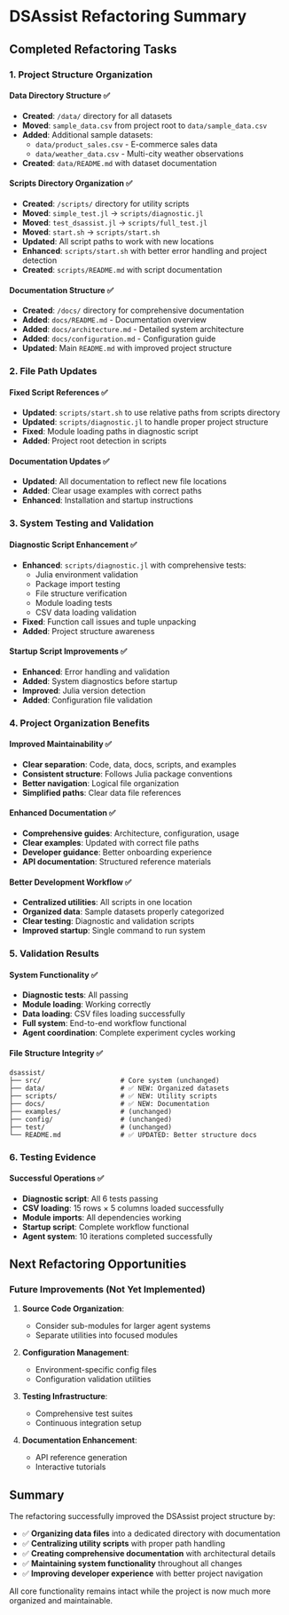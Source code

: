 # DSAssist Refactoring Summary

## Completed Refactoring Tasks

### 1. Project Structure Organization

#### Data Directory Structure ✅
- **Created**: `/data/` directory for all datasets
- **Moved**: `sample_data.csv` from project root to `data/sample_data.csv`
- **Added**: Additional sample datasets:
  - `data/product_sales.csv` - E-commerce sales data
  - `data/weather_data.csv` - Multi-city weather observations
- **Created**: `data/README.md` with dataset documentation

#### Scripts Directory Organization ✅
- **Created**: `/scripts/` directory for utility scripts
- **Moved**: `simple_test.jl` → `scripts/diagnostic.jl`
- **Moved**: `test_dsassist.jl` → `scripts/full_test.jl`
- **Moved**: `start.sh` → `scripts/start.sh`
- **Updated**: All script paths to work with new locations
- **Enhanced**: `scripts/start.sh` with better error handling and project detection
- **Created**: `scripts/README.md` with script documentation

#### Documentation Structure ✅
- **Created**: `/docs/` directory for comprehensive documentation
- **Added**: `docs/README.md` - Documentation overview
- **Added**: `docs/architecture.md` - Detailed system architecture
- **Added**: `docs/configuration.md` - Configuration guide
- **Updated**: Main `README.md` with improved project structure

### 2. File Path Updates

#### Fixed Script References ✅
- **Updated**: `scripts/start.sh` to use relative paths from scripts directory
- **Updated**: `scripts/diagnostic.jl` to handle proper project structure
- **Fixed**: Module loading paths in diagnostic script
- **Added**: Project root detection in scripts

#### Documentation Updates ✅
- **Updated**: All documentation to reflect new file locations
- **Added**: Clear usage examples with correct paths
- **Enhanced**: Installation and startup instructions

### 3. System Testing and Validation

#### Diagnostic Script Enhancement ✅
- **Enhanced**: `scripts/diagnostic.jl` with comprehensive tests:
  - Julia environment validation
  - Package import testing
  - File structure verification
  - Module loading tests
  - CSV data loading validation
- **Fixed**: Function call issues and tuple unpacking
- **Added**: Project structure awareness

#### Startup Script Improvements ✅
- **Enhanced**: Error handling and validation
- **Added**: System diagnostics before startup
- **Improved**: Julia version detection
- **Added**: Configuration file validation

### 4. Project Organization Benefits

#### Improved Maintainability ✅
- **Clear separation**: Code, data, docs, scripts, and examples
- **Consistent structure**: Follows Julia package conventions
- **Better navigation**: Logical file organization
- **Simplified paths**: Clear data file references

#### Enhanced Documentation ✅
- **Comprehensive guides**: Architecture, configuration, usage
- **Clear examples**: Updated with correct file paths
- **Developer guidance**: Better onboarding experience
- **API documentation**: Structured reference materials

#### Better Development Workflow ✅
- **Centralized utilities**: All scripts in one location
- **Organized data**: Sample datasets properly categorized
- **Clear testing**: Diagnostic and validation scripts
- **Improved startup**: Single command to run system

### 5. Validation Results

#### System Functionality ✅
- **Diagnostic tests**: All passing
- **Module loading**: Working correctly
- **Data loading**: CSV files loading successfully
- **Full system**: End-to-end workflow functional
- **Agent coordination**: Complete experiment cycles working

#### File Structure Integrity ✅
```
dsassist/
├── src/                    # Core system (unchanged)
├── data/                   # ✅ NEW: Organized datasets
├── scripts/                # ✅ NEW: Utility scripts
├── docs/                   # ✅ NEW: Documentation
├── examples/               # (unchanged)
├── config/                 # (unchanged)
├── test/                   # (unchanged)
└── README.md               # ✅ UPDATED: Better structure docs
```

### 6. Testing Evidence

#### Successful Operations ✅
- **Diagnostic script**: All 6 tests passing
- **CSV loading**: 15 rows × 5 columns loaded successfully
- **Module imports**: All dependencies working
- **Startup script**: Complete workflow functional
- **Agent system**: 10 iterations completed successfully

## Next Refactoring Opportunities

### Future Improvements (Not Yet Implemented)
1. **Source Code Organization**:
   - Consider sub-modules for larger agent systems
   - Separate utilities into focused modules
   
2. **Configuration Management**:
   - Environment-specific config files
   - Configuration validation utilities
   
3. **Testing Infrastructure**:
   - Comprehensive test suites
   - Continuous integration setup
   
4. **Documentation Enhancement**:
   - API reference generation
   - Interactive tutorials

## Summary

The refactoring successfully improved the DSAssist project structure by:
- ✅ **Organizing data files** into a dedicated directory with documentation
- ✅ **Centralizing utility scripts** with proper path handling
- ✅ **Creating comprehensive documentation** with architectural details
- ✅ **Maintaining system functionality** throughout all changes
- ✅ **Improving developer experience** with better project navigation

All core functionality remains intact while the project is now much more organized and maintainable.